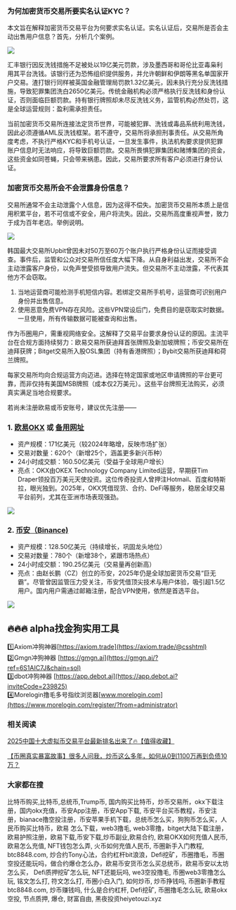 ### 为何加密货币交易所要实名认证KYC？

本文旨在解释加密货币交易平台为何要求实名认证。实名认证后，交易所是否会主动出售用户信息？首先，分析几个案例。

[![](https://307e939.webp.li/20250415173634650.png)](https://btc8848.com/top-10-exchanges)

汇丰银行因反洗钱措施不足被处以19亿美元罚款，涉及墨西哥和哥伦比亚毒枭利用其平台洗钱。该银行还为恐怖组织提供服务，并允许朝鲜和伊朗等黑名单国家开户交易。渣打银行同样被英国金融管理局罚款1.32亿美元，因未执行充分反洗钱措施，导致犯罪集团洗白2650亿美元。传统金融机构必须严格执行反洗钱和身份认证，否则面临巨额罚款。持有银行牌照却未尽反洗钱义务，监管机构必然处罚，这是全球运营规则：盈利需承担责任。

当前加密货币交易所连接法定货币世界，可能被犯罪、洗钱或毒品系统利用洗钱，因此必须遵循AML反洗钱框架。若不遵守，交易所将承担刑事责任。从交易所角度考虑，不执行严格KYC和手机号认证，一旦发生事件，执法机构要求提供犯罪账户信息时无法响应，将导致巨额罚款。交易所畏惧犯罪集团和赌博集团的资金，这些资金如同苍蝇，只会带来祸患。因此，交易所要求所有客户必须进行身份认证。

### 加密货币交易所会不会泄露身份信息？

交易所通常不会主动泄露个人信息，因为这得不偿失。加密货币交易所本质上是信用积累平台，若不可信或不安全，用户将流失。因此，交易所高度重视声誉，致力于成为百年老店。举例说明。

[![](https://307e939.webp.li/20250415173710326.png)](https://btc8848.com/top-10-exchanges)

韩国最大交易所Upbit曾因未对50万至60万个账户执行严格身份认证而接受调查。事件后，监管和公众对交易所信任度大幅下降。从自身利益出发，交易所不会主动泄露客户身份，以免声誉受损导致用户流失。但交易所不主动泄露，不代表其他方不会窃取。

1.  当地运营商可能检测手机短信内容。若绑定交易所手机号，运营商可识别用户身份并出售信息。
2.  使用恶意免费VPN存在风险。这些VPN常设后门，免费目的是窃取实时数据。一旦使用，所有传输数据可能被查询和出售。

作为币圈用户，需重视网络安全。这解释了交易平台要求身份认证的原因。主流平台在合规方面持续努力：欧易交易所获迪拜首张牌照及新加坡牌照；币安交易所在迪拜获牌；Bitget交易所入股OSL集团（持有香港牌照）；Bybit交易所获迪拜和荷兰牌照。

每家交易所均向合规运营方向迈进。选择在特定国家或地区申请牌照的平台更可靠，而非仅持有美国MSB牌照（成本仅2万美元）。这些平台牌照无法购买，必须真实满足当地合规要求。

若尚未注册欧易或币安账号，建议优先注册——
### 1. [欧易OKX](https://www.okx.com/zh-hans/join/74873351) 或 [备用网址](https://www.chouyi.world/zh-hans/join/18639032) 
- 资产规模：171亿美元（较2024年略增，反映市场扩张）
- 交易对数量：620个（新增25个，涵盖更多新兴币种）
- 24小时成交额：160.50亿美元（受益于全球用户增长）
- 亮点：OKX由OKEX Technology Company Limited运营，早期获Tim Draper领投百万美元天使投资。这位传奇投资人曾押注Hotmail、百度和特斯拉，眼光独到。2025年，OKX凭借现货、合约、DeFi等服务，稳居全球交易平台前列，尤其在亚洲市场表现强劲。

[![](https://fe095ec.webp.li/top-10-exchanges-001.jpg)](https://www.chouyi.world/zh-hans/join/18639032)

### 2. [币安（Binance)](https://accounts.binance.com/zh-CN/register?ref=36457687)
- 资产规模：128.50亿美元（持续增长，巩固龙头地位）
- 交易对数量：780个（新增38个，紧跟市场热点）
- 24小时成交额：190.25亿美元（交易量再创新高）
- 亮点：由赵长鹏（CZ）创立的币安，2025年仍是全球加密货币交易“巨无霸”。尽管曾因监管压力受关注，币安凭借顶尖技术与用户体验，吸引超1.5亿用户。国内用户需通过邮箱注册，配合VPN使用，依然是首选平台。

[![](https://fe095ec.webp.li/top-10-exchanges-002.jpg)](https://accounts.binance.com/zh-CN/register?ref=36457687)

## 🔥🔥🔥 alpha找金狗实用工具
1️⃣Axiom冲狗神器[https://axiom.trade](https://axiom.trade/@csshtml)  
2️⃣Gmgn冲狗神器 [https://gmgn.ai](https://gmgn.ai/?ref=6S1AIC7J&chain=sol)  
3️⃣dbot冲狗神器 [https://app.debot.ai](https://app.debot.ai?inviteCode=239825)  
4️⃣Morelogin撸毛多号指纹浏览器[www.morelogin.com](https://www.morelogin.com/register/?from=administrator)  

### 相关阅读
[2025中国十大虚拟币交易平台最新排名出来了🔥【值得收藏】](https://btc8848.com/top-10-exchanges/)

[【币圈真实暴富故事】很多人问我，炒币这么多年，如何从0到1100万再到负债10万？](https://heiyetouzi.xyz/biquanstory001/)

### 大家都在搜
比特币购买,比特币,总统币,Trump币, 国内购买比特币，炒币交易所，okx下载注册，国内okx充值，币安App注册，币安App下载, 币安平台买币教程，币安注册，bianace撸空投注册，币安苹果手机下载，总统币怎么买，狗狗币怎么买，人民币购买比特币，欧易 怎么下载，web3撸毛, web3零撸，bitget大陆下载注册，欧易护照注册，欧易下载,币安下载,炒币副业,欧易合约, 欧易OKX如何充值人民币, 欧易怎么充值, NFT钱包怎么弄, 火币如何充值人民币, 币圈新手入门教程, btc8848.com, 炒合约Tony心法，合约杠杆bit浪浪，Defi挖矿，币圈撸毛，币圈空投还能玩吗，做合约爆仓怎么办，欧易币安货币怎么买总统币，欧易币安以太坊怎么买， Defi质押挖矿怎么玩, NFT还能玩吗, we3空投撸毛, 币圈web3零撸怎么玩, 铭文怎么打, 符文怎么打, 币圈小白入门, 如何炒币, 炒币挣钱吗, 币圈新手教程btc8848.com, 炒币赚钱吗, 什么是合约杠杆, Defi挖矿, 币圈撸毛怎么玩, 欧易okx空投, 节点质押, 爆仓, 财富自由, 黑夜投资heiyetouzi.xyz